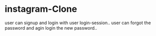 # instagram-Clone

<!-- user -->
user can signup and login with user login-session..
user can forgot the password and agin login the new password.. 